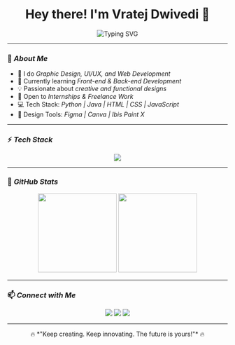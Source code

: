 <h1 align="center">Hey there! I'm  Vratej Dwivedi 👋</h1>

<p align="center">
  <img src="https://readme-typing-svg.demolab.com?font=Fira+Code&size=22&pause=1000&color=F7009C&center=true&vCenter=true&width=500&lines=BBCA+Student+%7C+Aspiring+Software+Engineer;Web+Developer+%7C+UI%2FGraphic+Designer;Lover+of+Cool+Tech+%26+Aesthetic+Designs" alt="Typing SVG" />
</p>

---

### 🚀 *About Me*
- 🎨 I do *Graphic Design, UI/UX, and Web Development*  
- 🌱 Currently learning *Front-end & Back-end Development*  
- 💡 Passionate about *creative and functional designs*  
- 📌 Open to *Internships & Freelance Work*  
- 💻 Tech Stack: *Python | Java | HTML | CSS | JavaScript*  
- 🎨 Design Tools: *Figma | Canva | Ibis Paint X*  

---

### ⚡ *Tech Stack*
<p align="center">
  <img src="https://skillicons.dev/icons?i=html,css,js,python,java,figma,canva" />
</p>

---

### 🌟 *GitHub Stats*
<p align="center">
  <img src="https://github-readme-stats.vercel.app/api?username=VRATEJDWIVEDI&show_icons=true&theme=radical" height="180px"/>
  <img src="https://github-readme-streak-stats.herokuapp.com/?user=VRATEJDWIVEDI&theme=radical" height="180px"/>
</p>

---

### 📫 *Connect with Me*
<p align="center">
  <a href="https://www.linkedin.com/in/vratej-dwivedi-740957286"><img src="https://img.shields.io/badge/LinkedIn-blue?style=flat&logo=linkedin"></a>
  <a href="mailto:vratejdiwedi000@gmail.com"><img src="https://img.shields.io/badge/Gmail-red?style=flat&logo=gmail"></a>
  <a href="https://x.com/VratejD65359?t=0ubHNJUMpAy-yNTFj-_9jQ&s=08"><img src="https://img.shields.io/badge/Twitter-blue?style=flat&logo=twitter"></a>
</p>

---

<p align="center">
  🔥 *"Keep creating. Keep innovating. The future is yours!"* 🔥
</p>
